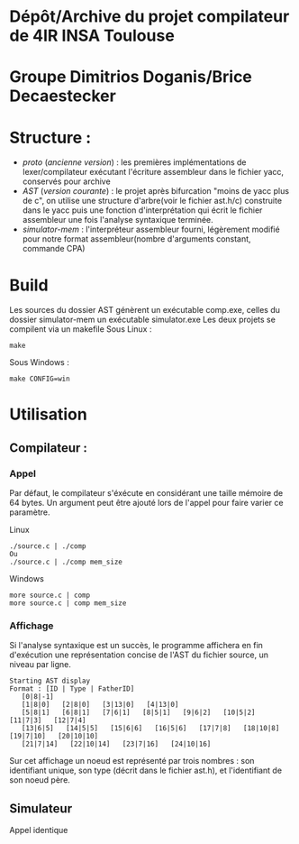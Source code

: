 # Dépôt/Archive du projet compilateur de 4IR INSA Toulouse
# Groupe Dimitrios Doganis/Brice Decaestecker

# Structure :

- *proto* (_ancienne version_) : les premières implémentations de lexer/compilateur exécutant l'écriture assembleur dans le fichier yacc, conservés pour archive
- *AST* (_version courante_) : le projet après bifurcation "moins de yacc plus de c", on utilise une structure d'arbre(voir le fichier ast.h/c) construite dans le yacc puis une fonction d'interprétation qui écrit le fichier assembleur une fois l'analyse syntaxique terminée.
- *simulator-mem* : l'interpréteur assembleur fourni, légèrement modifié pour notre format assembleur(nombre d'arguments constant, commande CPA) 

# Build

Les sources du dossier AST génèrent un exécutable comp.exe, celles du dossier simulator-mem un exécutable simulator.exe
Les deux projets se compilent via un makefile
Sous Linux :
```
make
```
Sous Windows :
```
make CONFIG=win
```

# Utilisation
## Compilateur :

### Appel
Par défaut, le compilateur s'éxécute en considérant une taille mémoire de 64 bytes. Un argument peut être ajouté lors de l'appel pour faire varier ce paramètre.

Linux
```
./source.c | ./comp
Ou
./source.c | ./comp mem_size
```

Windows
```
more source.c | comp
more source.c | comp mem_size
```

### Affichage
Si l'analyse syntaxique est un succès, le programme affichera en fin d'exécution une représentation concise de l'AST du fichier source, un niveau par ligne.
```
Starting AST display
Format : [ID | Type | FatherID]
   [0|8|-1]
   [1|8|0]   [2|8|0]   [3|13|0]   [4|13|0]
   [5|8|1]   [6|8|1]   [7|6|1]   [8|5|1]   [9|6|2]   [10|5|2]   [11|7|3]   [12|7|4]
   [13|6|5]   [14|5|5]   [15|6|6]   [16|5|6]   [17|7|8]   [18|10|8]   [19|7|10]   [20|10|10]
   [21|7|14]   [22|10|14]   [23|7|16]   [24|10|16]
```
Sur cet affichage un noeud est représenté par trois nombres : son identifiant unique, son type (décrit dans le fichier ast.h), et l'identifiant de son noeud père.

## Simulateur
Appel identique

